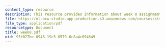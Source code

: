```yaml
---
content_type: resource
description: This resource provides information about week 8 assignments.
file: https://ol-ocw-studio-app-production.s3.amazonaws.com/courses/sts-005-disease-and-society-in-america-fall-2005/95f027be094619e365796c8a4c094649_week8.pdf
file_type: application/pdf
resourcetype: Document
title: week8.pdf
uid: 95f027be-0946-19e3-6579-6c8a4c094649
---
```

